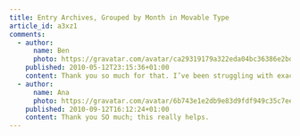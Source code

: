 ```yaml
---
title: Entry Archives, Grouped by Month in Movable Type
article_id: a3xz1
comments:
  - author:
      name: Ben
      photo: https://gravatar.com/avatar/ca29319179a322eda04bc36386e2bdcd
    published: 2010-05-12T23:15:36+01:00
    content: Thank you so much for that. I’ve been struggling with exactly the same problem for several days.
  - author:
      name: Ana
      photo: https://gravatar.com/avatar/6b743e1e2db9e83d9fdf949c35c7ee46
    published: 2010-09-12T16:12:24+01:00
    content: Thank you SO much; this really helps.
---
```


